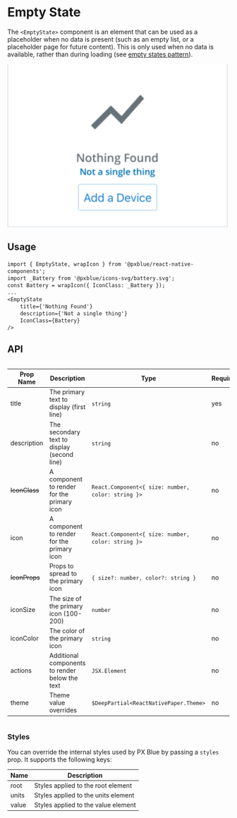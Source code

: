 # Empty State

The `<EmptyState>` component is an element that can be used as a placeholder when no data is present (such as an empty list, or a placeholder page for future content). This is only used when no data is available, rather than during loading (see [empty states pattern](https://pxblue.github.io/patterns/empty-states)).

<img width="500" alt="Empty state with all props" src="./images/emptyState.png">

## Usage

```tsx
import { EmptyState, wrapIcon } from '@pxblue/react-native-components';
import _Battery from '@pxblue/icons-svg/battery.svg';
const Battery = wrapIcon({ IconClass: _Battery });
...
<EmptyState
    title={'Nothing Found'}
    description={'Not a single thing'}
    IconClass={Battery}
/>
```

## API

<div style="overflow: auto">

| Prop Name     | Description                                    | Type                                               | Required | Default |
| ------------- | ---------------------------------------------- | -------------------------------------------------- | -------- | ------- |
| title         | The primary text to display (first line)       | `string`                                           | yes      |         |
| description   | The secondary text to display (second line)    | `string`                                           | no       |         |
| ~~IconClass~~ | A component to render for the primary icon     | `React.Component<{ size: number, color: string }>` | no       |         |
| icon          | A component to render for the primary icon     | `React.Component<{ size: number, color: string }>` | no       |         |
| ~~IconProps~~ | Props to spread to the primary icon            | `{ size?: number, color?: string }`                | no       |         |
| iconSize      | The size of the primary icon (100-200)         | `number`                                           | no       | 100     |
| iconColor     | The color of the primary icon                  | `string`                                           | no       | `text`  |
| actions       | Additional components to render below the text | `JSX.Element`                                      | no       |         |
| theme         | Theme value overrides                          | `$DeepPartial<ReactNativePaper.Theme>`             | no       |         |

</div>

### Styles

You can override the internal styles used by PX Blue by passing a `styles` prop. It supports the following keys:

| Name  | Description                         |
| ----- | ----------------------------------- |
| root  | Styles applied to the root element  |
| units | Styles applied to the units element |
| value | Styles applied to the value element |
